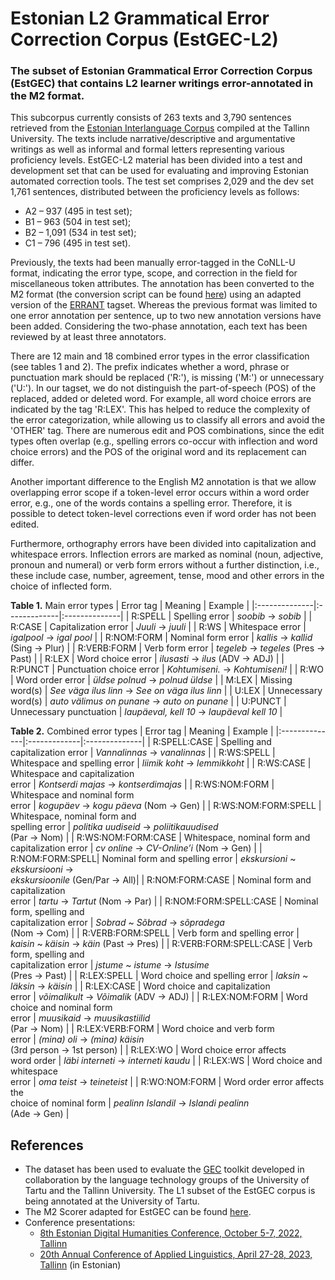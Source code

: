 # Estonian L2 Grammatical Error Correction Corpus (EstGEC-L2)
### The subset of Estonian Grammatical Error Correction Corpus (EstGEC) that contains L2 learner writings error-annotated in the M2 format.

This subcorpus currently consists of 263 texts and 3,790 sentences retrieved from the [Estonian Interlanguage Corpus](https://elle.tlu.ee/tools) compiled at the Tallinn University. The texts include narrative/descriptive and argumentative writings as well as informal and formal letters representing various proficiency levels. EstGEC-L2 material has been divided into a test and development set that can be used for evaluating and improving Estonian automated correction tools. The test set comprises 2,029 and the dev set 1,761 sentences, distributed between the proficiency levels as follows:
* A2 – 937 (495 in test set);
* B1 – 963 (504 in test set);
* B2 – 1,091 (534 in test set);
* C1 – 796 (495 in test set).

Previously, the texts had been manually error-tagged in the CoNLL-U format, indicating the error type, scope, and correction in the field for miscellaneous token attributes. The annotation has been converted to the M2 format (the conversion script can be found [here](https://github.com/tlu-dt-nlp/m2-preprocessing)) using an adapted version of the [ERRANT](https://github.com/chrisjbryant/errant) tagset. Whereas the previous format was limited to one error annotation per sentence, up to two new annotation versions have been added. Considering the two-phase annotation, each text has been reviewed by at least three annotators.

There are 12 main and 18 combined error types in the error classification (see tables 1 and 2). The prefix indicates whether a word, phrase or punctuation mark should be replaced ('R:'), is missing ('M:') or unnecessary ('U:'). In our tagset, we do not distinguish the part-of-speech (POS) of the replaced, added or deleted word. For example, all word choice errors are indicated by the tag 'R:LEX'. This has helped to reduce the complexity of the error categorization, while allowing us to classify all errors and avoid the 'OTHER' tag. There are numerous edit and POS combinations, since the edit types often overlap (e.g., spelling errors co-occur with inflection and word choice errors) and the POS of the original word and its replacement can differ.

Another important difference to the English M2 annotation is that we allow overlapping error scope if a token-level error occurs within a word order error, e.g., one of the words contains a spelling error. Therefore, it is possible to detect token-level corrections even if word order has not been edited.

Furthermore, orthography errors have been divided into capitalization and whitespace errors. Inflection errors are marked as nominal (noun, adjective, pronoun and numeral) or verb form errors without a further distinction, i.e., these include case, number, agreement, tense, mood and other errors in the choice of inflected form.

**Table 1.** Main error types
| Error tag | Meaning | Example |
|:--------------|:-------------|:--------------|
| R:SPELL | Spelling error | _soobib_ -> _sobib_ |
| R:CASE | Capitalization error | _Juuli_ -> _juuli_ |
| R:WS | Whitespace error | _igalpool_ -> _igal pool_ |
| R:NOM:FORM | Nominal form error | _kallis_ -> _kallid_ (Sing -> Plur) |
| R:VERB:FORM | Verb form error | _tegeleb_ -> _tegeles_ (Pres -> Past) |
| R:LEX | Word choice error | _ilusasti_ -> _ilus_ (ADV -> ADJ) |
| R:PUNCT | Punctuation choice error | _Kohtumiseni._ -> _Kohtumiseni!_ |
| R:WO | Word order error | _üldse polnud_ -> _polnud üldse_ |
| M:LEX | Missing word(s) | _See väga ilus linn_ -> _See on väga ilus linn_ |
| U:LEX | Unnecessary word(s) | _auto välimus on punane_ -> _auto on punane_ |
| U:PUNCT | Unnecessary punctuation | _laupäeval, kell 10_ -> _laupäeval kell 10_ |

**Table 2.** Combined error types
| Error tag | Meaning | Example |
|:--------------|:-------------|:--------------|
| R:SPELL:CASE | Spelling and capitalization error | _Vannalinnas_ -> _vanalinnas_ |
| R:WS:SPELL | Whitespace and spelling error | _liimik koht_ -> _lemmikkoht_ |
| R:WS:CASE | Whitespace and capitalization<br />error | _Kontserdi majas_ -> _kontserdimajas_ |
| R:WS:NOM:FORM | Whitespace and nominal form<br />error | _kogupäev_ -> _kogu päeva_ (Nom -> Gen) |
| R:WS:NOM:FORM:SPELL | Whitespace, nominal form and<br />spelling error | _politika uudiseid_ -> _poliitikauudised_<br />(Par -> Nom) |
| R:WS:NOM:FORM:CASE | Whitespace, nominal form and<br />capitalization error | _cv online_ -> _CV-Online’i_ (Nom -> Gen) |
| R:NOM:FORM:SPELL| Nominal form and spelling error | _ekskursioni_ ~ _ekskursiooni_ -><br />_ekskursioonile_ (Gen/Par -> All)|
| R:NOM:FORM:CASE | Nominal form and capitalization<br />error | _tartu_ -> _Tartut_ (Nom -> Par) |
| R:NOM:FORM:SPELL:CASE | Nominal form, spelling and<br />capitalization error | _Sobrad_ ~ _Sõbrad_ -> _sõpradega_<br />(Nom -> Com) |
| R:VERB:FORM:SPELL | Verb form and spelling error | _kaisin_ ~ _käisin_ -> _käin_ (Past -> Pres) |
| R:VERB:FORM:SPELL:CASE | Verb form, spelling and<br />capitalization error | _jstume_ ~ _istume_ -> _Istusime_<br />(Pres -> Past) |
| R:LEX:SPELL | Word choice and spelling error | _laksin_ ~ _läksin_ -> _käisin_ |
| R:LEX:CASE | Word choice and capitalization<br />error | _võimalikult_ -> _Võimalik_ (ADV -> ADJ) |
| R:LEX:NOM:FORM | Word choice and nominal form<br />error | _muusikaid_ -> _muusikastiilid_<br />(Par -> Nom) |
| R:LEX:VERB:FORM | Word choice and verb form<br />error | _(mina) oli_ -> _(mina) käisin_<br />(3rd person -> 1st person) |
| R:LEX:WO | Word choice error affects<br />word order | _läbi interneti_ -> _interneti kaudu_ |
| R:LEX:WS | Word choice and whitespace<br />error | _oma teist_ -> _teineteist_ |
| R:WO:NOM:FORM | Word order error affects the<br />choice of nominal form | _pealinn Islandil_ -> _Islandi pealinn_<br />(Ade -> Gen) |

## References

* The dataset has been used to evaluate the [GEC](https://koodivaramu.eesti.ee/tartunlp/corrector) toolkit developed in collaboration by the language technology groups of the University of Tartu and the Tallinn University. The L1 subset of the EstGEC corpus is being annotated at the University of Tartu.
* The M2 Scorer adapted for EstGEC can be found [here](https://github.com/TartuNLP/estgec/tree/c3e7bba56f9b20c80f4a63d0e1d5abc17f96aaf9/M2_scorer_est).
* Conference presentations:
  * [8th Estonian Digital Humanities Conference, October 5-7, 2022, Tallinn](https://dh.org.ee/wp-content/uploads/sites/3/2022/10/Allkivi_Metsoja_et_al_slides_DH2022.pdf)
  * [20th Annual Conference of Applied Linguistics, April 27-28, 2023, Tallinn](https://www.rakenduslingvistika.ee/wp-content/uploads/2023/05/02_Allkivi-Metsoja_jt_Veamargendusega_korpus_grammatikakontrollija.pdf) (in Estonian)
